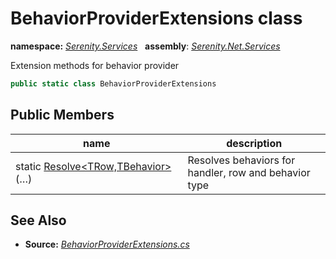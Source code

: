 # BehaviorProviderExtensions class
**namespace:** *[Serenity.Services](../README.md#serenity.services-namespace)*   **assembly**: *[Serenity.Net.Services](../README.md)*

Extension methods for behavior provider

```csharp
public static class BehaviorProviderExtensions
```

## Public Members

| name | description |
| --- | --- |
| static [Resolve&lt;TRow,TBehavior&gt;](BehaviorProviderExtensions/Resolve.md)(…) | Resolves behaviors for handler, row and behavior type |

## See Also

* **Source:** *[BehaviorProviderExtensions.cs](https://github.com/serenity-is/Serenity/blob/master/src/Serenity.Net.Services/RequestHandlers/Behavior/BehaviorProviderExtensions.cs)*